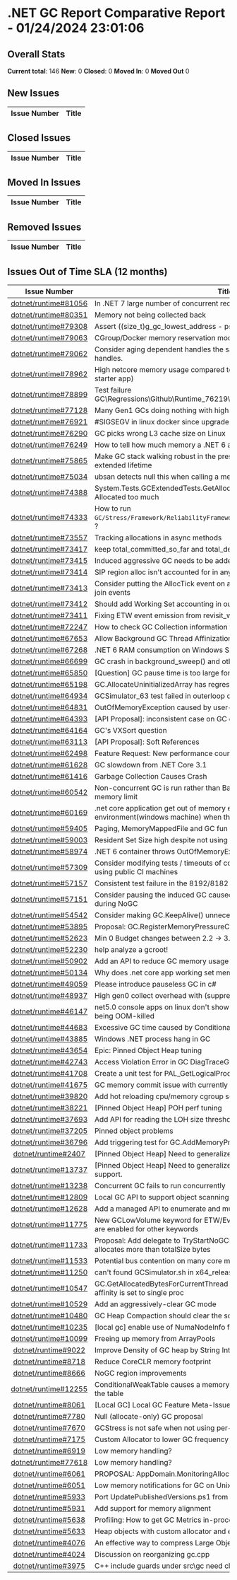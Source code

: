 # .NET GC Report Comparative Report - 01/24/2024 23:01:06

## Overall Stats

**Current total**: 146
**New**: 0
**Closed**: 0
**Moved In**: 0
**Moved Out** 0

## New Issues

| **Issue Number** | **Title** |
| :--------------: | --------- |

## Closed Issues

| **Issue Number** | **Title** |
| :--------------: | --------- |

## Moved In Issues

| **Issue Number** | **Title** |
| :--------------: | --------- |

## Removed Issues

| **Issue Number** | **Title** |
| :--------------: | --------- |

## Issues Out of Time SLA (12 months)

| **Issue Number** | **Title** |
| :--------------: | --------- |
| [dotnet/runtime#81056](https://github.com/dotnet/runtime/issues/81056) | In .NET 7 large number of concurrent requests will memory leak |
| [dotnet/runtime#80351](https://github.com/dotnet/runtime/issues/80351) | Memory not being collected back |
| [dotnet/runtime#79308](https://github.com/dotnet/runtime/issues/79308) | Assert ((size_t)g_gc_lowest_address - ps) >= OS_PAGE_SIZE |
| [dotnet/runtime#79063](https://github.com/dotnet/runtime/issues/79063) | CGroup/Docker memory reservation model isn't honored by GC |
| [dotnet/runtime#79062](https://github.com/dotnet/runtime/issues/79062) | Consider aging dependent handles the same way as the other kinds of handles. |
| [dotnet/runtime#78962](https://github.com/dotnet/runtime/issues/78962) | High netcore memory usage compared to windows (From an VS Template starter app) |
| [dotnet/runtime#78899](https://github.com/dotnet/runtime/issues/78899) | Test failure GC\\Regressions\\Github\\Runtime_76219\\Runtime_76219\\Runtime_76219.cmd |
| [dotnet/runtime#77128](https://github.com/dotnet/runtime/issues/77128) | Many Gen1 GCs doing nothing with high fragmentation |
| [dotnet/runtime#76921](https://github.com/dotnet/runtime/issues/76921) | #SIGSEGV in linux docker since upgrade to 6.0.10 |
| [dotnet/runtime#76290](https://github.com/dotnet/runtime/issues/76290) | GC picks wrong L3 cache size on Linux |
| [dotnet/runtime#76249](https://github.com/dotnet/runtime/issues/76249) | How to tell how much memory a .NET 6 application is really using? |
| [dotnet/runtime#75865](https://github.com/dotnet/runtime/issues/75865) | Make GC stack walking robust in the presence of unmanaged byrefs with extended lifetime |
| [dotnet/runtime#75034](https://github.com/dotnet/runtime/issues/75034) | ubsan detects null this when calling a member function in the GC |
| [dotnet/runtime#74388](https://github.com/dotnet/runtime/issues/74388) | System.Tests.GCExtendedTests.GetAllocatedBytesForCurrentThread - Allocated too much |
| [dotnet/runtime#74333](https://github.com/dotnet/runtime/issues/74333) | How to run `GC/Stress/Framework/ReliabilityFramework/ReliabilityFramework.sh` on linux ? |
| [dotnet/runtime#73557](https://github.com/dotnet/runtime/issues/73557) | Tracking allocations in async methods |
| [dotnet/runtime#73417](https://github.com/dotnet/runtime/issues/73417) | keep total_committed_so_far and total_decommitted_so_far counters |
| [dotnet/runtime#73415](https://github.com/dotnet/runtime/issues/73415) | Induced aggressive GC needs to be added to trace event. |
| [dotnet/runtime#73414](https://github.com/dotnet/runtime/issues/73414) | SIP region alloc isn't accounted for in any ETW events |
| [dotnet/runtime#73413](https://github.com/dotnet/runtime/issues/73413) | Consider putting the AllocTick event on a different keyword so we can get the join events |
| [dotnet/runtime#73412](https://github.com/dotnet/runtime/issues/73412) | Should add Working Set accounting in our tooling |
| [dotnet/runtime#73411](https://github.com/dotnet/runtime/issues/73411) | Fixing ETW event emission from revisit_written_pages |
| [dotnet/runtime#72247](https://github.com/dotnet/runtime/issues/72247) | How to check GC Collection information that does not affect performance. |
| [dotnet/runtime#67653](https://github.com/dotnet/runtime/issues/67653) | Allow Background GC Thread Affinization |
| [dotnet/runtime#67268](https://github.com/dotnet/runtime/issues/67268) | .NET 6 RAM consumption on Windows Server 2019 |
| [dotnet/runtime#66699](https://github.com/dotnet/runtime/issues/66699) | GC crash in background_sweep() and other methods |
| [dotnet/runtime#65850](https://github.com/dotnet/runtime/issues/65850) | [Question] GC pause time is too large for 60 fps |
| [dotnet/runtime#65198](https://github.com/dotnet/runtime/issues/65198) | GC.AllocateUninitializedArray has regressed on macOS |
| [dotnet/runtime#64934](https://github.com/dotnet/runtime/issues/64934) | GCSimulator_63 test failed in outerloop on linux-arm64 |
| [dotnet/runtime#64831](https://github.com/dotnet/runtime/issues/64831) | OutOfMemoryException caused by user-code in ASP.NET Core runtime |
| [dotnet/runtime#64393](https://github.com/dotnet/runtime/issues/64393) | [API Proposal]: inconsistent case on GC environment variable names  |
| [dotnet/runtime#64164](https://github.com/dotnet/runtime/issues/64164) | GC's VXSort question |
| [dotnet/runtime#63113](https://github.com/dotnet/runtime/issues/63113) | [API Proposal]: Soft References |
| [dotnet/runtime#62498](https://github.com/dotnet/runtime/issues/62498) | Feature Request: New performance counter for total bytes allocated |
| [dotnet/runtime#61628](https://github.com/dotnet/runtime/issues/61628) | GC slowdown from .NET Core 3.1 |
| [dotnet/runtime#61416](https://github.com/dotnet/runtime/issues/61416) | Garbage Collection Causes Crash |
| [dotnet/runtime#60542](https://github.com/dotnet/runtime/issues/60542) | Non-concurrent GC is run rather than Background GC, in container with memory limit |
| [dotnet/runtime#60169](https://github.com/dotnet/runtime/issues/60169) | .net core application get out of memory exception in App Service environment(windows machine) when the machine memory is still available |
| [dotnet/runtime#59405](https://github.com/dotnet/runtime/issues/59405) | Paging, MemoryMappedFile and GC fun |
| [dotnet/runtime#59003](https://github.com/dotnet/runtime/issues/59003) | Resident Set Size high despite not using the backing pages |
| [dotnet/runtime#58974](https://github.com/dotnet/runtime/issues/58974) |  .NET 6 container throws OutOfMemoryException |
| [dotnet/runtime#57309](https://github.com/dotnet/runtime/issues/57309) | Consider modifying tests / timeouts of  coreclr-gc-simulator pipeline or not using public CI machines |
| [dotnet/runtime#57157](https://github.com/dotnet/runtime/issues/57157) | Consistent test failure in the 8192/8182 test case for NoGC.dll |
| [dotnet/runtime#57151](https://github.com/dotnet/runtime/issues/57151) | Consider pausing the induced GC caused by OS low memory notification during NoGC |
| [dotnet/runtime#54542](https://github.com/dotnet/runtime/issues/54542) | Consider making GC.KeepAlive() unnecessary |
| [dotnet/runtime#53895](https://github.com/dotnet/runtime/issues/53895) | Proposal: GC.RegisterMemoryPressureCallback |
| [dotnet/runtime#52623](https://github.com/dotnet/runtime/issues/52623) | Min 0 Budget changes between 2.2 -> 3.x+ leads to P99 regressions |
| [dotnet/runtime#52230](https://github.com/dotnet/runtime/issues/52230) | help analyze a gcroot! |
| [dotnet/runtime#50902](https://github.com/dotnet/runtime/issues/50902) | Add an API to reduce GC memory usage |
| [dotnet/runtime#50134](https://github.com/dotnet/runtime/issues/50134) | Why does .net core app working set memory keep increasing in linux docker? |
| [dotnet/runtime#49059](https://github.com/dotnet/runtime/issues/49059) | Please introduce pauseless GC in c# |
| [dotnet/runtime#48937](https://github.com/dotnet/runtime/issues/48937) | High gen0 collect overhead with (suppressed) finalizer objects |
| [dotnet/runtime#46147](https://github.com/dotnet/runtime/issues/46147) | net5.0 console apps on linux don't show OutOfMemoryExceptions before being OOM-killed |
| [dotnet/runtime#44683](https://github.com/dotnet/runtime/issues/44683) | Excessive GC time caused by ConditionalWeakTable entries |
| [dotnet/runtime#43885](https://github.com/dotnet/runtime/issues/43885) | Windows .NET process hang in GC |
| [dotnet/runtime#43654](https://github.com/dotnet/runtime/issues/43654) | Epic: Pinned Object Heap tuning |
| [dotnet/runtime#42743](https://github.com/dotnet/runtime/issues/42743) | Access Violation Error in GC DiagTraceGCSegments |
| [dotnet/runtime#41708](https://github.com/dotnet/runtime/issues/41708) | Create a unit test for PAL_GetLogicalProcessorCacheSizeFromOS |
| [dotnet/runtime#41675](https://github.com/dotnet/runtime/issues/41675) | GC memory commit issue with currently not supported OS (Nintendo Switch) |
| [dotnet/runtime#39820](https://github.com/dotnet/runtime/issues/39820) | Add hot reloading cpu/memory cgroup settings support during running |
| [dotnet/runtime#38221](https://github.com/dotnet/runtime/issues/38221) | [Pinned Object Heap] POH perf tuning |
| [dotnet/runtime#37693](https://github.com/dotnet/runtime/issues/37693) | Add API for reading the LOH size threshold |
| [dotnet/runtime#37205](https://github.com/dotnet/runtime/issues/37205) | Pinned object problems |
| [dotnet/runtime#36796](https://github.com/dotnet/runtime/issues/36796) | Add triggering test for GC.AddMemoryPressure/GC.RemoveMemoryPressure |
| [dotnet/runtime#2407](https://github.com/dotnet/runtime/issues/2407) | [Pinned Object Heap] Need to generalize GC notification API |
| [dotnet/runtime#13737](https://github.com/dotnet/runtime/issues/13737) | [Pinned Object Heap] Need to generalize NoGC regions or explicitly not support. |
| [dotnet/runtime#13238](https://github.com/dotnet/runtime/issues/13238) | Concurrent GC fails to run concurrently |
| [dotnet/runtime#12809](https://github.com/dotnet/runtime/issues/12809) | Local GC API to support object scanning |
| [dotnet/runtime#12628](https://github.com/dotnet/runtime/issues/12628) | Add a managed API to enumerate and mutate the heap |
| [dotnet/runtime#11775](https://github.com/dotnet/runtime/issues/11775) | New GCLowVolume keyword for ETW/EventPipe events when verbose events are enabled for other keywords |
| [dotnet/runtime#11733](https://github.com/dotnet/runtime/issues/11733) | Proposal: Add delegate to TryStartNoGCRegion to be invoked when user allocates more than totalSize bytes |
| [dotnet/runtime#11533](https://github.com/dotnet/runtime/issues/11533) | Potential bus contention on many core machines in the handle table code |
| [dotnet/runtime#11250](https://github.com/dotnet/runtime/issues/11250) | can't found GCSimulator.sh in x64_release_ubuntu_gcsimulator_tst  |
| [dotnet/runtime#10547](https://github.com/dotnet/runtime/issues/10547) | GC.GetAllocatedBytesForCurrentThread always returns 0 when processor affinity is set to single proc |
| [dotnet/runtime#10529](https://github.com/dotnet/runtime/issues/10529) | Add an aggressively-clear GC mode |
| [dotnet/runtime#10480](https://github.com/dotnet/runtime/issues/10480) | GC Heap Compaction should clear the source data |
| [dotnet/runtime#10235](https://github.com/dotnet/runtime/issues/10235) | [local gc] enable use of NumaNodeInfo for local gc and PAL |
| [dotnet/runtime#10099](https://github.com/dotnet/runtime/issues/10099) | Freeing up memory from ArrayPools |
| [dotnet/runtime#9022](https://github.com/dotnet/runtime/issues/9022) | Improve Density of GC heap by String Interning  (de-duping)  on Gen2 GC  |
| [dotnet/runtime#8718](https://github.com/dotnet/runtime/issues/8718) | Reduce CoreCLR memory footprint |
| [dotnet/runtime#8666](https://github.com/dotnet/runtime/issues/8666) | NoGC region improvements |
| [dotnet/runtime#12255](https://github.com/dotnet/runtime/issues/12255) | ConditionalWeakTable causes a memory leak if one of their values references the table |
| [dotnet/runtime#8061](https://github.com/dotnet/runtime/issues/8061) | [Local GC] Local GC Feature Meta-Issue |
| [dotnet/runtime#7780](https://github.com/dotnet/runtime/issues/7780) | Null (allocate-only) GC proposal |
| [dotnet/runtime#7670](https://github.com/dotnet/runtime/issues/7670) | GCStress is not safe when not using per-thread allocation contexts |
| [dotnet/runtime#7175](https://github.com/dotnet/runtime/issues/7175) | Custom Allocator to lower GC frequency and improve cache locality |
| [dotnet/runtime#6919](https://github.com/dotnet/runtime/issues/6919) | Low memory handling? |
| [dotnet/runtime#77618](https://github.com/dotnet/runtime/issues/77618) | Low memory handling? |
| [dotnet/runtime#6061](https://github.com/dotnet/runtime/issues/6061) | PROPOSAL: AppDomain.MonitoringAllocatedMemorySizeSinceCollection |
| [dotnet/runtime#6051](https://github.com/dotnet/runtime/issues/6051) | Low memory notifications for GC on Unix |
| [dotnet/runtime#5933](https://github.com/dotnet/runtime/issues/5933) | Port UpdatePublishedVersions.ps1 from corefx to coreclr |
| [dotnet/runtime#5931](https://github.com/dotnet/runtime/issues/5931) | Add support for memory alignment |
| [dotnet/runtime#5638](https://github.com/dotnet/runtime/issues/5638) | Profiling: How to get GC Metrics in-process |
| [dotnet/runtime#5633](https://github.com/dotnet/runtime/issues/5633) | Heap objects with custom allocator and explicit delete |
| [dotnet/runtime#4076](https://github.com/dotnet/runtime/issues/4076) | An effective way to compress Large Object Heap |
| [dotnet/runtime#4024](https://github.com/dotnet/runtime/issues/4024) | Discussion on reorganizing gc.cpp |
| [dotnet/runtime#3975](https://github.com/dotnet/runtime/issues/3975) | C++ include guards under src\gc need cleanup for portability |

